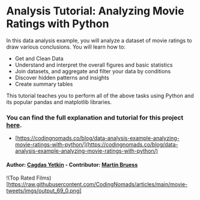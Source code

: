 
# Analysis Tutorial: Analyzing Movie Ratings with Python

In this data analysis example, you will analyze a dataset of movie ratings to draw various conclusions. You will learn how to:

* Get and Clean Data
* Understand and interpret the overall figures and basic statistics
* Join datasets, and aggregate and filter your data by conditions
* Discover hidden patterns and insights
* Create summary tables

This tutorial teaches you to perform all of the above tasks using Python and its popular pandas and matplotlib libraries.

### You can find the full explanation and tutorial for this project [here](https://codingnomads.co/blog/data-analysis-example-analyzing-movie-ratings-with-python/).
* [https://codingnomads.co/blog/data-analysis-example-analyzing-movie-ratings-with-python/](https://codingnomads.co/blog/data-analysis-example-analyzing-movie-ratings-with-python/)

#### Author: [Cagdas Yetkin](https://www.linkedin.com/in/cagdasyetkin/) - Contributor: [Martin Bruess](https://martinbreuss.com/)

!(Top Rated Films)[https://raw.githubusercontent.com/CodingNomads/articles/main/movie-tweets/imgs/output_69_0.png]
